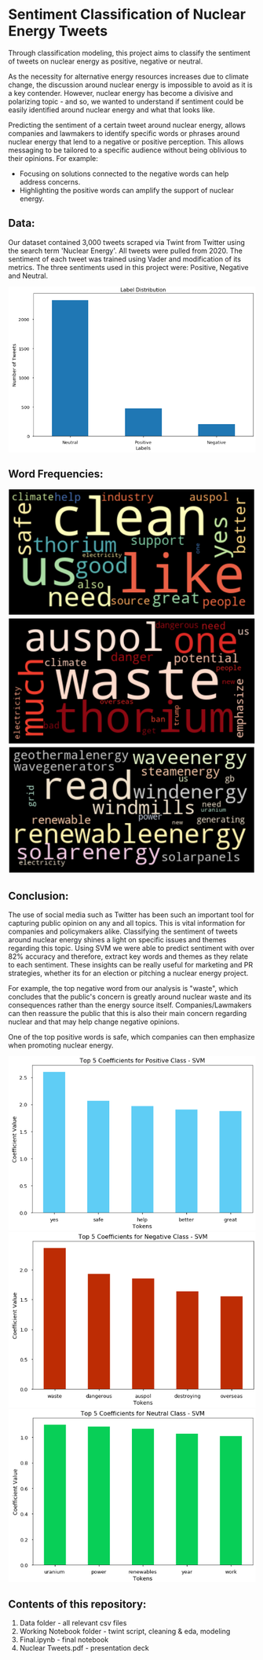 # Sentiment Classification of Nuclear Energy Tweets

Through classification modeling, this project aims to classify the sentiment of tweets on nuclear energy as positive, negative or neutral.

As the necessity for alternative energy resources increases due to climate change, the discussion around nuclear energy is impossible to avoid as it is a key contender. However, nuclear energy has become a divisive and polarizing topic - and so, we wanted to understand if sentiment could be easily identified around nuclear energy and what that looks like.

Predicting the sentiment of a certain tweet around nuclear energy, allows companies and lawmakers to identify specific words or phrases around nuclear energy that lend to a negative or positive perception. This allows messaging to be tailored to a specific audience without being oblivious to their opinions. For example:

  - Focusing on solutions connected to the negative words can help address concerns.
  - Highlighting the positive words can amplify the support of nuclear energy.


## Data:

Our dataset contained 3,000 tweets scraped via Twint from Twitter using the search term 'Nuclear Energy'. All tweets were pulled from 2020. The sentiment of each tweet was trained using Vader and modification of its metrics. The three sentiments used in this project were: Positive, Negative and Neutral.

![](/images/target.png)

## Word Frequencies:

![](/images/pos.png)
![](/images/neg.png)
![](/images/neu.png)


## Conclusion:

The use of social media such as Twitter has been such an important tool for capturing public opinion on any and all topics. This is vital information for companies and policymakers alike. Classifying the sentiment of tweets around nuclear energy shines a light on specific issues and themes regarding this topic. Using SVM we were able to predict sentiment with over 82% accuracy and therefore, extract key words and themes as they relate to each sentiment. These insights can be really useful for marketing and PR strategies, whether its for an election or pitching a nuclear energy project.

For example, the top negative word from our analysis is "waste", which concludes that the public's concern is greatly around nuclear waste and its consequences rather than the energy source itself. Companies/Lawmakers can then reassure the public that this is also their main concern regarding nuclear and that may help change negative opinions.

One of the top positive words is safe, which companies can then emphasize when promoting nuclear energy.




![](/images/svmpos.png)
![](/images/svmneg.png)
![](/images/svmneu.png)


## Contents of this repository: 

1. Data folder - all relevant csv files 
2. Working Notebook folder - twint script, cleaning & eda, modeling 
3. Final.ipynb - final notebook 
4. Nuclear Tweets.pdf - presentation deck
